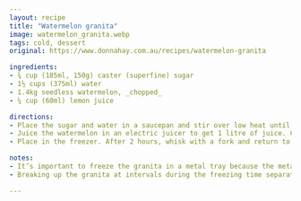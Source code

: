 ```yaml
---
layout: recipe
title: "Watermelon granita"
image: watermelon_granita.webp
tags: cold, dessert
original: https://www.donnahay.com.au/recipes/watermelon-granita

ingredients:
- ¾ cup (185ml, 150g) caster (superfine) sugar
- 1½ cups (375ml) water
- 1.4kg seedless watermelon, _chopped_
- ¼ cup (60ml) lemon juice

directions:
- Place the sugar and water in a saucepan and stir over low heat until dissolved. Set aside to cool.
- Juice the watermelon in an electric juicer to get 1 litre of juice. Combine with the sugar syrup and lemon juice and pour into a flat metal container (see note 1).
- Place in the freezer. After 2 hours, whisk with a fork and return to the freezer. Stir to break up the ice crystals at 1-hour intervals until the granita is light and easy to scoop (see note 2). Serves 4–6.

notes:
- It’s important to freeze the granita in a metal tray because the metal keeps the mixture colder and at the right consistency.
- Breaking up the granita at intervals during the freezing time separates the ice crystals before they are fully set.

---
```

